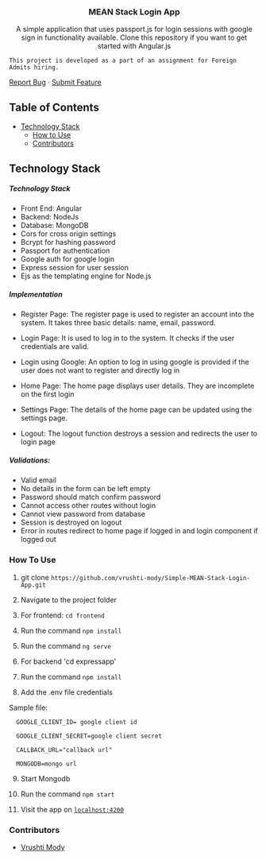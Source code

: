 
<p align="center">
  

  <h3 align="center">MEAN Stack Login App</h3>
  <p align="center">
     A simple application that uses passport.js for login sessions with google sign in functionality available. Clone this repository if you want to get started with Angular.js
    
    
    This project is developed as a part of an assignment for Foreign Admits hiring.
   
   [Report Bug](https://github.com/vrushti-mody/Simple-MEAN-Stack-Login-App/issues)
    ·
    [Submit Feature](https://github.com/vrushti-mody/Simple-MEAN-Stack-Login-App/issues)
  </p>
</p>

<!-- TABLE OF CONTENTS -->

## Table of Contents

- [Technology Stack](#technology-stack)
  - [How to Use](#implementation)
  - [Contributors](#contributors)

## Technology Stack

##### Technology Stack

- Front End: Angular
- Backend: NodeJs
- Database: MongoDB
- Cors for cross origin settings
- Bcrypt for hashing password
- Passport for authentication
- Google auth for google login
- Express session for user session
- Ejs as the templating engine for Node.js

##### Implementation


* Register Page: The register page is used to register an account into the system. It takes three basic details: name, email, password.

* Login Page: It is used to log in to the system. It checks if the user credentials are valid.

* Login using Google: An option to log in using google is provided if the user does not want to register and directly log in

* Home Page: The home page displays user details. They are incomplete on the first login

* Settings Page: The details of the home page can be updated using the settings page.

* Logout: The logout function destroys a session and redirects the user to login page


##### Validations:

- Valid email
- No details in the form can be left empty
- Password should match confirm password
- Cannot access other routes without login
- Cannot view password from database
- Session is destroyed on logout
- Error in routes redirect to home page if logged in and login component if logged out

### How To Use

1. git clone `https://github.com/vrushti-mody/Simple-MEAN-Stack-Login-App.git`

2. Navigate to the project folder

3. For frontend: `cd frontend`

4. Run the command `npm install`

5. Run the command `ng serve`

6. For backend 'cd expressapp'

7. Run the command `npm install`

8. Add the .env file credentials

Sample file:

```
  GOOGLE_CLIENT_ID= google client id
  
  GOOGLE_CLIENT_SECRET=google client secret
  
  CALLBACK_URL="callback url"
  
  MONGODB=mongo url
```
9. Start Mongodb

10. Run the command `npm start`

11. Visit the app on [`localhost:4200`](http://localhost:4200)


### Contributors

- [Vrushti Mody](https://github.com/vrushti-mody)
